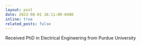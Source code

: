 ```yaml
---
layout: post
date: 2023-08-01 16:11:00-0400
inline: true
related_posts: false
---
```

Received PhD in Electrical Engineering from Purdue University